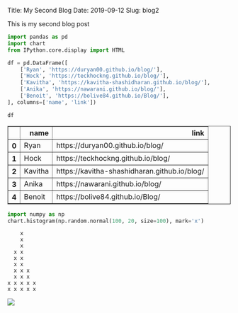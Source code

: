 
Title: My Second Blog
Date: 2019-09-12
Slug: blog2

This is my second blog post


```python
import pandas as pd
import chart
from IPython.core.display import HTML
```


```python
df = pd.DataFrame([
    ['Ryan', 'https://duryan00.github.io/blog/'],
    ['Hock', 'https://teckhockng.github.io/blog/'],
    ['Kavitha', 'https://kavitha-shashidharan.github.io/blog/'],
    ['Anika', 'https://nawarani.github.io/blog/'],
    ['Benoit', 'https://bolive84.github.io/Blog/'],
], columns=['name', 'link'])
```


```python
df
```




<div>
<style scoped>
    .dataframe tbody tr th:only-of-type {
        vertical-align: middle;
    }

    .dataframe tbody tr th {
        vertical-align: top;
    }

    .dataframe thead th {
        text-align: right;
    }
</style>
<table border="1" class="dataframe">
  <thead>
    <tr style="text-align: right;">
      <th></th>
      <th>name</th>
      <th>link</th>
    </tr>
  </thead>
  <tbody>
    <tr>
      <th>0</th>
      <td>Ryan</td>
      <td>https://duryan00.github.io/blog/</td>
    </tr>
    <tr>
      <th>1</th>
      <td>Hock</td>
      <td>https://teckhockng.github.io/blog/</td>
    </tr>
    <tr>
      <th>2</th>
      <td>Kavitha</td>
      <td>https://kavitha-shashidharan.github.io/blog/</td>
    </tr>
    <tr>
      <th>3</th>
      <td>Anika</td>
      <td>https://nawarani.github.io/blog/</td>
    </tr>
    <tr>
      <th>4</th>
      <td>Benoit</td>
      <td>https://bolive84.github.io/Blog/</td>
    </tr>
  </tbody>
</table>
</div>




```python
import numpy as np
chart.histogram(np.random.normal(100, 20, size=100), mark='x')
```

        x    
        x    
        x    
      x x    
      x x    
      x x    
      x x x  
      x x x  
    x x x x x
    x x x x x
    
    

![](https://cdn1.vectorstock.com/i/1000x1000/54/50/smiling-cartoon-yeti-vector-4995450.jpg)


```python

```


```python

```

